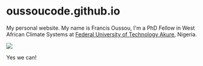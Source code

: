 # oussoucode.github.io
My personal website.
My name is Francis Oussou, I'm a PhD Fellow in West African Climate Systems at [Federal University of Technology Akure](https://futa.edu.ng/), Nigeria.

![](https://networks.au-ibar.org/show/federal-university-of-technology-akure/wiki-image/AU+REC+logos+-+2022-03-31T140738.693.png)


Yes we can!

<!-- images/output2.gif -->
